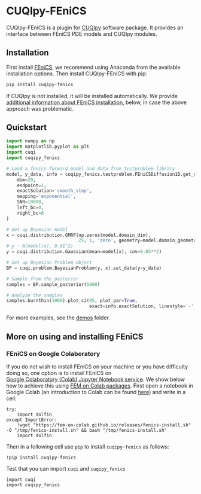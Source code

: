 # CUQIpy-FEniCS
CUQIpy-FEniCS is a plugin for [CUQIpy](https://github.com/CUQI-DTU/CUQIpy) software package. It provides an interface between FEniCS PDE models and CUQIpy modules.

## Installation
First install [FEniCS](https://fenicsproject.org/download/archive/), we 
recommend using Anaconda from the available installation options. Then install 
CUQIpy-FEniCS with pip:
```bash
pip install cuqipy-fenics
```
If CUQIpy is not installed, it will be installed automatically. We provide 
[additional information about FEniCS installation](#fenics_install), below,
in case the above approach was problematic. 

## Quickstart
```python
import numpy as np
import matplotlib.pyplot as plt
import cuqi
import cuqipy_fenics

# Load a fenics forward model and data from testproblem library
model, y_data, info = cuqipy_fenics.testproblem.FEniCSDiffusion1D.get_components(
    dim=20,
    endpoint=1,
    exactSolution='smooth_step',
    mapping='exponential',
    SNR=10000,
    left_bc=0,
    right_bc=8
)

# Set up Bayesian model
x = cuqi.distribution.GMRF(np.zeros(model.domain_dim),
                           25, 1, 'zero', geometry=model.domain_geometry)
# y ~ N(model(x), 0.01^2)
y = cuqi.distribution.Gaussian(mean=model(x), cov=0.05**2)

# Set up Bayesian Problem object
BP = cuqi.problem.BayesianProblem(y, x).set_data(y=y_data)

# Sample from the posterior
samples = BP.sample_posterior(5000)

# Analyze the samples
samples.burnthin(1000).plot_ci(95, plot_par=True,
                               exact=info.exactSolution, linestyle='-', marker='.')
```

For more examples, see the [demos](demos) folder.

<a id="fenics_install"></a>
## More on using and installing FEniCS


### FEniCS on Google Colaboratory

If you do not wish to install FEniCS on your machine or you have difficulty 
doing so, one option is to install FEniCS on  
[Google Colaboratory (Colab) Jupyter Notebook service](https://colab.google). 
We show below how to achieve this using 
[FEM on Colab packages](https://fem-on-colab.github.io/index.html). 
First open a notebook in Google Colab (an introduction to Colab can be found
[here](https://colab.research.google.com/?utm_source=scs-index#scrollTo=GJBs_flRovLc))
and write in a cell:


```
try:
    import dolfin
except ImportError:
    !wget "https://fem-on-colab.github.io/releases/fenics-install.sh" -O "/tmp/fenics-install.sh" && bash "/tmp/fenics-install.sh"
    import dolfin
```
Then in a following cell use `pip` to install `cuqipy-fenics` as follows:

```
!pip install cuqipy-fenics
```
Test that you can import `cuqi` and  `cuqipy_fenics` 

```
import cuqi
import cuqipy_fenics
```

